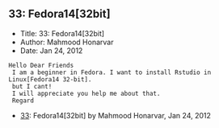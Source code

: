 ## 33: Fedora14[32bit]

- Title: 33: Fedora14[32bit]
- Author: Mahmood Honarvar
- Date: Jan 24, 2012

```
Hello Dear Friends
 I am a beginner in Fedora. I want to install Rstudio in Linux[Fedora14 32-bit].
 but I cant!
 I will appreciate you help me about that.
 Regard
```

- [33](0033.md): Fedora14[32bit] by Mahmood Honarvar, Jan 24, 2012
